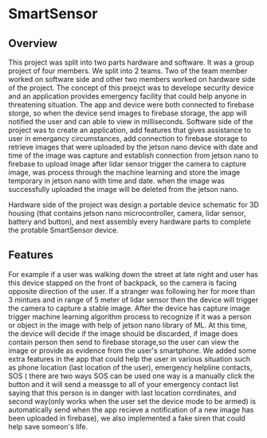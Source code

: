 # SmartSensor
## Overview
This project was split into two parts hardware and software. It was a group project of four members.
We split into 2 teams. Two of the team member worked on software side and other two members worked on hardware side of the project.
The concept of this proejct was to develope security device and an application provides emergency facility that could help anyone in threatening situation.
The app and device were both connected to firebase storge, so when the device send images to firebase storage, the app will notified the user and can able to view in milliseconds.
Software side of the project was to create an application, add features that gives assistance to user in emergancy circumstances, add connection to firebase storage to retrieve images that were uploaded by the jetson nano device with date and time of the image was capture and establish connection from jetson nano to firebase to upload image after lidar sensor trigger the camera to capture image, was process through the machine learning and store the image temporary in jetson nano with time and date.
when the image was successfully uploaded the image will be deleted from the jetson nano.

Hardware side of the project was design a portable device schematic for 3D housing (that contains jetson nano microcontroller, camera, lidar sensor, battery and button), and next assembly every hardware parts to complete the protable SmartSensor device.

## Features
For example if a user was walking down the street at late night and user has this device stapped on the front of backpack, so the camera is facing opposite direction of the user. 
If a stranger was following her for more than 3 mintues and in range of 5 meter of lidar sensor then the device will trigger the camera to capture a stable image. 
After the device has capture image trigger machine learning algorithm process to recognize if it was a person or object in the image with help of jetson nano library of ML.
At this time, the device will decide if the image should be discarded, if image does contain person then send to firebase storage,so the user can view the image 
or provide as evidence from the user's smartphone. 
We added some extra features in the app that could help the user in various situation such as phone location (last location of the user), emergency helpline contacts,
SOS ( there are two ways SOS can be used one way is a manually click the button and 
it will send a meassge to all of your emergency contact list saying that this person is in danger with last location corrdinates, and second way(only works when the user set the device mode to be armed) is automatically send when the app recieve a notification of a new image has been uploaded in firebase), 
we also implemented a fake siren that could help save someon's life.

